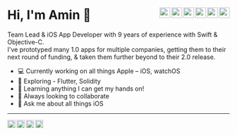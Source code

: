 # Hi, I'm Amin 👋[<img align="right" alt="@leetcode" width="24px" src="https://cdn.jsdelivr.net/npm/simple-icons@v3/icons/leetcode.svg" />][leetcode][<img align="right" alt="@codewars" width="24px" src="https://cdn.jsdelivr.net/npm/simple-icons@v3/icons/codewars.svg" />][codewars][<img align="right" alt="@udemy" width="24px" src="https://cdn.jsdelivr.net/npm/simple-icons@v3/icons/udemy.svg" />][udemy][<img align="right" alt="@stackoverflow" width="24px" src="https://cdn.jsdelivr.net/npm/simple-icons@v3/icons/stackoverflow.svg" />][stackoverflow][<img align="right" alt="@gmail" width="24px" src="https://cdn.jsdelivr.net/npm/simple-icons@v3/icons/gmail.svg" />][gmail][<img align="right" alt="@linkedIn" width="24px" src="https://cdn.jsdelivr.net/npm/simple-icons@v3/icons/linkedin.svg" />][linkedin]

Team Lead & iOS App Developer with 9 years of experience with Swift & Objective-C.  
I've prototyped many 1.0 apps for multiple companies, getting them to their next round of funding, & taken them further beyond to their 2.0 release. 

- 💻 Currently working on all things Apple – iOS, watchOS
- 🔭 Exploring - Flutter, Solidity
- 🌱 Learning anything I can get my hands on!
- 👯 Always looking to collaborate
- 💬 Ask me about all things iOS

---

[<img align="left" alt="@swift" width="18px" src="https://cdn.jsdelivr.net/npm/simple-icons@v6/icons/swift.svg" />][swift-doc]
[<img align="left" alt="@flutter" width="18px" src="https://cdn.jsdelivr.net/npm/simple-icons@v6/icons/flutter.svg" />][flutter-doc]
[<img align="left" alt="@dart" width="18px" src="https://cdn.jsdelivr.net/npm/simple-icons@v6/icons/dart.svg" />][dart-doc]
[<img align="left" alt="@solidity" width="18px" src="https://cdn.jsdelivr.net/npm/simple-icons@6/icons/solidity.svg" />][solidity-doc]


[gmail]: mailto:amin.siddiqui.work@gmail.com
[linkedin]: https://www.linkedin.com/in/aminsiddiqui
[stackoverflow]: https://stackoverflow.com/users/2857130
[udemy]: https://www.udemy.com/user/amin-siddiqui
[codewars]: https://www.codewars.com/users/staticVoidMan
[leetcode]: https://leetcode.com/aminSiddiqui
[swift-doc]: https://developer.apple.com/swift
[flutter-doc]: https://flutter.dev
[dart-doc]: https://dart.dev
[solidity-doc]: https://soliditylang.org

